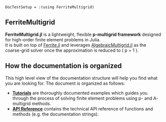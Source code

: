 ```@meta
DocTestSetup = :(using FerriteMultigrid)
```

## FerriteMultigrid

**FerriteMultigrid.jl** is a lightweight, flexible **p-multigrid framework** designed for high-order finite element problems in Julia.  
It is built on top of [Ferrite.jl](https://github.com/Ferrite-FEM/Ferrite.jl) and leverages [AlgebraicMultigrid.jl](https://github.com/JuliaLinearAlgebra/AlgebraicMultigrid.jl) as the coarse-grid solver once the approximation is reduced to \( p = 1 \).


## How the documentation is organized

This high level view of the documentation structure will help you find what you are looking
for. The document is organized as follows:

 - [**Tutorials**](tutorials/index.md) are thoroughly documented examples which guides you
   through the process of solving finite element problems using p- and A- multigrid methods.
 - [**API Reference**](api-reference/index.md) contains the technical API reference of functions and
   methods (e.g. the documentation strings).
